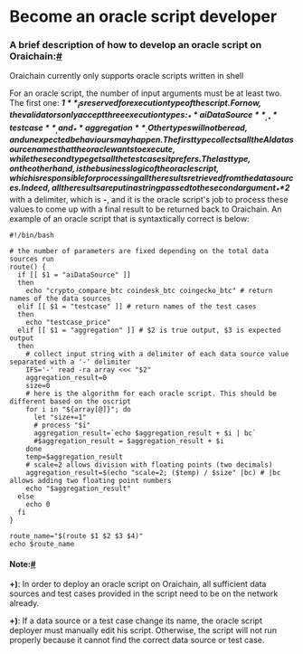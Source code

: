 # Become an oracle script developer

### A brief description of how to develop an oracle script on Oraichain:[#](https://docs.orai.io/docs/Developers/become-an-oracle-script-dev#a-brief-description-of-how-to-develop-an-oracle-script-on-oraichain)

Oraichain currently only supports oracle scripts written in shell

For an oracle script, the number of input arguments must be at least two. The first one: _**$1**_ is reserved for execution type of the script. For now, the validators only accept three execution types: _**aiDataSource**_, _**testcase**_, and _**aggregation**_. Other types will not be read, and unexpected behaviours may happen. The first type collects all the AI data source names that the oracle wants to execute, while the second type gets all the test cases it prefers. The last type, on the other hand, is the business logic of the oracle script, which is responsible for processing all the results retrieved from the data sources. Indeed, all the results are put in a string passed to the second argument _**$2**_ with a delimiter, which is _**-**_, and it is the oracle script's job to process these values to come up with a final result to be returned back to Oraichain. An example of an oracle script that is syntaxtically correct is below:

```
#!/bin/bash

# the number of parameters are fixed depending on the total data sources run
route() {
  if [[ $1 = "aiDataSource" ]]
  then 
    echo "crypto_compare_btc coindesk_btc coingecko_btc" # return names of the data sources
  elif [[ $1 = "testcase" ]] # return names of the test cases
  then
    echo "testcase_price"
  elif [[ $1 = "aggregation" ]] # $2 is true output, $3 is expected output
  then
    # collect input string with a delimiter of each data source value separated with a '-' delimiter
    IFS='-' read -ra array <<< "$2"
    aggregation_result=0
    size=0
    # here is the algorithm for each oracle script. This should be different based on the oscript
    for i in "${array[@]}"; do
      let "size+=1"
      # process "$i"
      aggregation_result=`echo $aggregation_result + $i | bc`
      #$aggregation_result = $aggregation_result + $i
    done
    temp=$aggregation_result
    # scale=2 allows division with floating points (two decimals)
    aggregation_result=$(echo "scale=2; ($temp) / $size" |bc) # |bc allows adding two floating point numbers
    echo "$aggregation_result"
  else
    echo 0
  fi
}

route_name="$(route $1 $2 $3 $4)"
echo $route_name
```

#### Note:[#](https://docs.orai.io/docs/Developers/become-an-oracle-script-dev#note)

**+)**: In order to deploy an oracle script on Oraichain, all sufficient data sources and test cases provided in the script need to be on the network already.

**+)**: If a data source or a test case change its name, the oracle script deployer must manually edit his script. Otherwise, the script will not run properly because it cannot find the correct data source or test case.
